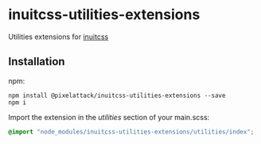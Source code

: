 # inuitcss-utilities-extensions

Utilities extensions for [inuitcss](https://github.com/inuitcss/inuitcss)

## Installation

npm:

```
npm install @pixelattack/inuitcss-utilities-extensions --save
npm i
```

Import the extension in the _utilities_ section of your main.scss:

```scss
@import "node_modules/inuitcss-utilities-extensions/utilities/index";
```
